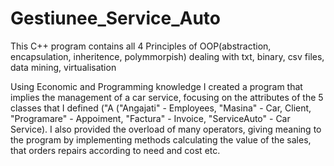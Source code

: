 # Gestiunee_Service_Auto

This C++ program contains all 4 Principles of OOP(abstraction, encapsulation, inheritence, polymmorpish) dealing with txt, binary, csv files, data mining, virtualisation

Using Economic and Programming knowledge I created a program that implies the management of a car service, focusing on the attributes of the 5 classes that I defined ("A ("Angajati" - Employees, "Masina" - Car, Client, "Programare" - Appoiment, "Factura" - Invoice, "ServiceAuto" - Car Service). I also provided the overload of many operators, giving meaning to the program by implementing methods calculating the value of the sales, that orders repairs according to need and cost etc.
